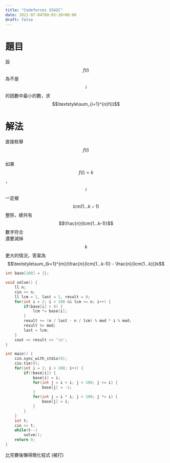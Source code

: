 ```yaml
---
title: "Codeforces 1542C"
date: 2021-07-04T00:03:20+08:00
draft: false
---
```

<!--more-->

# 題目
設 $$f(i)$$ 為不是 $$i$$ 的因數中最小的數，求 $$\textstyle\sum_{i=1}^{n}f(i)$$

# 解法
直接枚舉 $$f(i)$$<br>
如果 $$f(i)=k$$，$$i$$ 一定被 $$lcm(1...k-1)$$ 整除，總共有 $$\frac{n}{lcm(1...k-1)}$$ 數字符合<br>
還要減掉 $$k$$ 更大的情況，答案為 $$\textstyle\sum_{k=1}^{m}(\frac{n}{lcm(1...k-1)} - \frac{n}{lcm(1...k)})k$$

```c++
int base[100] = {};

void solve() {
    ll n;
    cin >> n;
    ll lcm = 1, last = 1, result = 0;
    for(int i = 2; i < 100 && lcm <= n; i++) {
        if(base[i] > 0) {
            lcm *= base[i];
        }
        result += (n / last - n / lcm) % mod * i % mod;
        result %= mod;
        last = lcm;
    }
    cout << result << '\n';
}

int main() {
    cin.sync_with_stdio(0);
    cin.tie(0);
    for(int i = 2; i < 100; i++) {
        if(!base[i]) {
            base[i] = i;
            for(int j = i + i; j < 100; j += i) {
                base[j] = -1;
            }
            for(int j = i * i; j < 100; j *= i) {
                base[j] = i;
            }
        }
    }
    int t;
    cin >> t;
    while(t--)
        solve();
    return 0;
}
```

比完賽後懶得簡化程式 (被打)